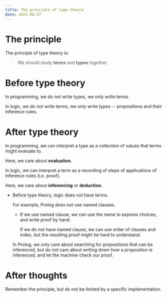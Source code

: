 ```yaml
---
title: The principle of type theory
date: 2021-08-27
---
```


# The principle

The principle of type theory is:

> We should study **terms** and **types** together.

# Before type theory

In programming, we do *not* write types, we only write terms.

In logic, we do *not* write terms, we only write types
-- propositions and their inference rules.

# After type theory

In programming, we can interpret a type as a collection of values that terms might evaluate to.

Here, we care about **evaluation**.

In logic, we can interpret a term as a recording of steps of applications of inference rules (i.e. proof).

Here, we care about **inferencing** or **deduction**.

- Before type theory, logic does not have terms.

  For example, Prolog does not use named clauses.

  - If we use named clause, we can use the name to express choices, and write proof by hand.

    If we do not have named clause, we can use order of clauses and index,
    but the resulting proof might be hard to understand.

  In Prolog, we only care about searching for propositions that can be inferenced,
  but do not care about writing down how a proposition is inferenced,
  and let the machine check our proof.

# After thoughts

Remember the principle, but do not be limited by a specific implementation.
